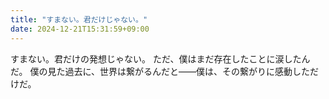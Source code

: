 ```yaml
---
title: "すまない。君だけじゃない。"
date: 2024-12-21T15:31:59+09:00
---
```

すまない。君だけの発想じゃない。
ただ、僕はまだ存在したことに涙したんだ。
僕の見た過去に、世界は繋がるんだと――僕は、その繋がりに感動しただけだ。
